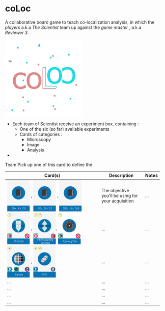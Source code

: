 # coLoc

A collaborative board game to teach co-localization analysis, in which the _players_ a.k.a *The Scientist* team up against the _game master_ , a.k.a *Reviewer 3*.


<img src="https://github.com/BIOP/coloc/blob/main/resources/coLoc_logo.png" title="coLoc_logo" width="50%" align="center">


- Each team of Scientist receive an experiment box, containing :
  - One of the six (so far) available experiments 
  - Cards of categories :
    - Microscopy
    - Image
    - Analysis
- 
Team Pick up one of this card to define the


| Card(s) | Description | Notes |
| ------------- | ------------- | ------------- |
| <img src="https://github.com/BIOP/coloc/blob/main/resources/cards/1-Microscopy_cards_20x-recto.png" title="20x" width="25%" align="center"> , <img src="https://github.com/BIOP/coloc/blob/main/resources/cards/1-Microscopy_cards_60x-recto.png" title="60x" width="25%" align="center"> , <img src="https://github.com/BIOP/coloc/blob/main/resources/cards/1-Microscopy_cards_100x-recto.png" title="100x" width="25%" align="center">  | The objective you'll be using for your acquisition | ... |
| <img src="https://github.com/BIOP/coloc/blob/main/resources/cards/1-Microscopy_cards_WF-recto.png" title="WF" width="25%" align="center"> , <img src="https://github.com/BIOP/coloc/blob/main/resources/cards/1-Microscopy_cards_CF-recto.png" title="PtScanCF" width="25%" align="center">, <img src="https://github.com/BIOP/coloc/blob/main/resources/cards/1-Microscopy_cards_SpD-recto.png" title="SpDisk" width="25%" align="center">| ... | ... |
| <img src="https://github.com/BIOP/coloc/blob/main/resources/cards/1-Microscopy_cards_Camera-r.png" title="Camera" width="25%" align="center"> , <img src="https://github.com/BIOP/coloc/blob/main/resources/cards/1-Microscopy_cards_PMT-r.png" title="PMT" width="25%" align="center">  | ... | ... |
| ... | ... | ... |
| ... | ... | ... |
| ... | ... | ... |
| ... | ... | ... |